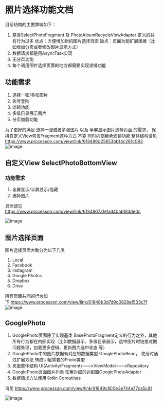 # 照片选择功能文档
目前结构的主要弊端如下：
1. 基类SelectPhotoFragment 及 PhotoAlbumRecycleViewAdapter 定义的共有行为过多 优点：方便增加新的图片选择页面  缺点：页面功能扩展困难（比如增加分页或者修改图片显示方式）
2. 数据请求都是用AsyncTask实现
3. 无分页功能
4. 每个调用图片选择页面的地方都需要实现滤镜功能


## 功能需求
1.  选择一张/多张图片
2.  账号登陆
3.  滤镜功能
4.  多级目录展示图片
5.  分页加载功能

为了更好的满足 选择一张或者多张图片 以及 半屏显示图片选择页面 的需求， 保持自定义View包含Fragment这种方式 不变
同时内部继承滤镜功能
整体结构请见 https://www.processon.com/view/link/618486d25653bb14c261c093
![image](https://user-images.githubusercontent.com/93108740/140450769-7ca7b53f-5203-43de-8734-25054a8f9bcd.png)



## 自定义View SelectPhotoBottomView
### 功能需求
1. 全屏显示/半屏显示/隐藏
2. 选择图片


具体请见 https://www.processon.com/view/link/6184867a1efad40ab183de0c

![image](https://user-images.githubusercontent.com/93108740/140442688-a0e30994-591b-47ca-b49a-67acb3812f24.png)


## 图片选择页面
图片选择页面大致分为以下几类
1. Local
2. Facebook
3. Instagram
4. Google Photos
5. Dropbox
6. Drive

所有页面共同的行为如下:https://www.processon.com/view/link/61848b3d7d9c0828a1533c7f
![image](https://user-images.githubusercontent.com/93108740/140443818-93775506-5267-47bd-8347-e74be49fc538.png)


## GooglePhoto
1. GooglePhoto页面除了实现基类 BasePhotoFragment定义的行为之外，其他所有行为都在内部实现（比如数据展示，多级目录展示，选中图片时链接过期问题处理，加载更多逻辑，更新图片选中状态 等）
2. GooglePhoto中的图片数据有对应的数据类型 GooglePhotoBean， 使用时通过扩展方法 转成UI层需要的Photo类型
3. 页面整体结构 UI(Activity/Fragment)--->ViewModel--->Repository
4. GooglePhoto页面图片列表 使用对应的适配器GooglePhotoAdapter
5. 数据请求方法使用Kotlin Coroutines

请见 https://www.processon.com/view/link/61849c800e3e744a77ca5c81

![image](https://user-images.githubusercontent.com/93108740/140450502-b42e8cf9-a6b4-4201-b431-41a6d3f04447.png)

